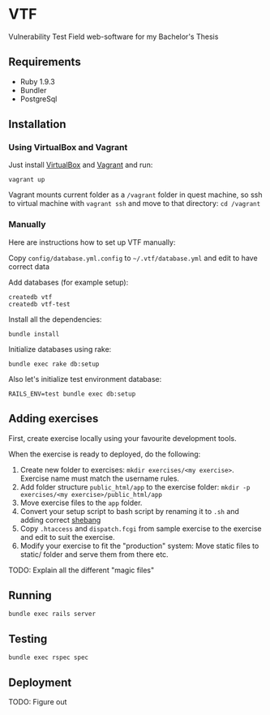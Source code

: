 VTF
===

Vulnerability Test Field web-software for my Bachelor's Thesis

Requirements
------------

* Ruby 1.9.3
* Bundler
* PostgreSql

Installation
------------

### Using VirtualBox and Vagrant

Just install [VirtualBox](https://www.virtualbox.org/) and
[Vagrant](http://www.vagrantup.com/) and run:

    vagrant up

Vagrant mounts current folder as a `/vagrant` folder in quest machine, so ssh to
virtual machine with `vagrant ssh` and move to that directory: `cd /vagrant`

### Manually

Here are instructions how to set up VTF manually:

Copy `config/database.yml.config` to `~/.vtf/database.yml` and edit to have correct data

Add databases (for example setup):

    createdb vtf
    createdb vtf-test

Install all the dependencies:

    bundle install

Initialize databases using rake:

    bundle exec rake db:setup

Also let's initialize test environment database:

    RAILS_ENV=test bundle exec db:setup


Adding exercises
----------------

First, create exercise locally using your favourite development tools.

When the exercise is ready to deployed, do the following:

1. Create new folder to exercises: `mkdir exercises/<my exercise>`. Exercise
   name must match the username rules.
2. Add folder structure `public_html/app` to the exercise folder: `mkdir -p exercises/<my exercise>/public_html/app`
3. Move exercise files to the `app` folder.
4. Convert your setup script to bash script by renaming it to `.sh` and adding correct [shebang](http://en.wikipedia.org/wiki/Shebang_(Unix))
5. Copy `.htaccess` and `dispatch.fcgi` from sample exercise to the exercise and edit to suit the exercise.
6. Modify your exercise to fit the "production" system: Move static files to static/ folder and serve them from there etc.

TODO: Explain all the different "magic files"

Running
-------

    bundle exec rails server

Testing
-------

    bundle exec rspec spec

Deployment
----------

TODO: Figure out
